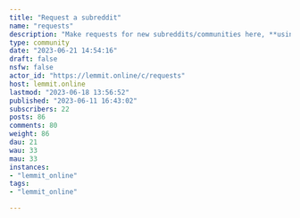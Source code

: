 ```yaml
---
title: "Request a subreddit" 
name: "requests"
description: "Make requests for new subreddits/communities here, **using the name of the subreddit as the title**, or with a link to the subreddit.For **anything else**, go to [/c/about](/c/about)."
type: community
date: "2023-06-21 14:54:16"
draft: false
nsfw: false
actor_id: "https://lemmit.online/c/requests"
host: lemmit.online
lastmod: "2023-06-18 13:56:52"
published: "2023-06-11 16:43:02"
subscribers: 22
posts: 86
comments: 80
weight: 86
dau: 21
wau: 33
mau: 33
instances:
- "lemmit_online"
tags: 
- "lemmit_online"

---
```

